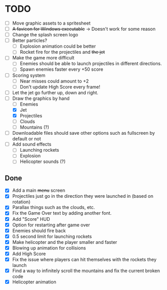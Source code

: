 
# TODO

- [ ] Move graphic assets to a spritesheet
- [ ] ~~A favicon for Windows executable~~ -> Doesn't work for some reason
- [ ] Change the splash screen logo
- [ ] Better particles?
	- [ ] Explosion animation could be better
	- [ ] Rocket fire for the projectiles and ~~the jet~~
- [ ] Make the game more difficult
	- [ ] Enemies should be able to launch projectiles in different directions.
	- [ ] Spawn enemies faster every +50 score
- [ ] Scoring system
	- [ ] Near misses could amount to +2
	- [ ] Don't update High Score every frame!
- [ ] Let the jet go further up, down and right.
- [ ] Draw the graphics by hand
	- [ ] Enemies
	- [x] Jet
	- [x] Projectiles
	- [ ] Clouds
	- [ ] Mountains (?)
- [ ] Downloadable files should save other options such as fullscreen by default or not
- [ ] Add sound effects
	- [ ] Launching rockets
	- [ ] Explosion
	- [ ] Helicopter sounds (?)

## Done

- [x] Add a main ~~menu~~ screen
- [x] Projectiles just go in the direction they were launched in (based on rotation)
- [x] Parallax things such as the clouds, etc.
- [x] Fix the Game Over text by adding another font.
- [x] Add "Score" HUD
- [x] Option for restarting after game over
- [x] Enemies should fire back
- [x] 0.5 second limit for launching rockets
- [x] Make helicopter and the player smaller and faster
- [x] Blowing up animation for collisions
- [x] Add High Score
- [x] Fix the issue where players can hit themselves with the rockets they launch
- [x] Find a way to infinitely scroll the mountains and fix the current broken code
- [x] Helicopter animation
